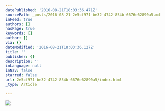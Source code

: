 ```yaml
---
datePublished: '2016-08-21T18:03:36.471Z'
sourcePath: _posts/2016-08-21-2e5cf971-be32-4742-854b-6676e62890a5.md
inFeed: true
authors: []
hasPage: true
keywords: []
author: []
via: {}
dateModified: '2016-08-21T18:03:36.127Z'
title: ''
publisher: {}
description: ''
inLanguage: null
inNav: false
starred: false
url: 2e5cf971-be32-4742-854b-6676e62890a5/index.html
_type: Article

---
```

![](https://imgflo.herokuapp.com/graph/vahj1ThiexotieMo/5b40e65f4fef318b521f73bbcc76c5a9/croprotate.jpg?cropheight=4079&cropwidth=6115&degrees=0&input=https%3A%2F%2Fthe-grid-user-content.s3-us-west-2.amazonaws.com%2F7c591eda-4085-48cd-9ea4-c4fbc6d0bf4a.jpg&x=0&y=0)